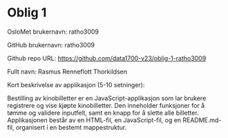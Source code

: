 Oblig 1
=======
OsloMet brukernavn: ratho3009

GitHub brukernavn: ratho3009

Github repo URL: https://github.com/data1700-v23/oblig-1-ratho3009

Fullt navn: Rasmus Renneflott Thorkildsen

Kort beskrivelse av applikasjon (5-10 setninger):

Bestilling av kinobilletter er en JavaScript-applikasjon som lar brukere registrere og vise kjøpte kinobilletter. 
Den inneholder funksjoner for å tømme og validere inputfelt, samt en knapp for å slette alle billetter. 
Applikasjonen består av en HTML-fil, en JavaScript-fil, og en README.md-fil, organisert i en bestemt mappestruktur.













